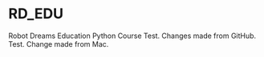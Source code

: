 # RD_EDU
Robot Dreams Education Python Course
Test. Changes made from GitHub.
Test. Change made from Mac.